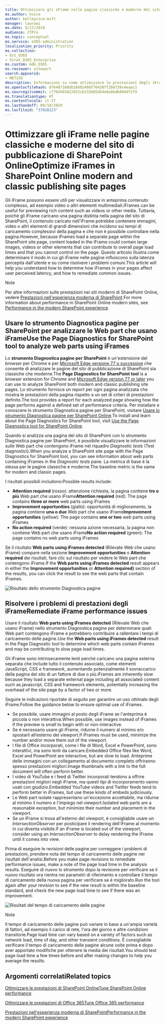 ```yaml
---
title: Ottimizzare gli iFrame nelle pagine classiche e moderne del sito di pubblicazione di SharePoint Online
ms.author: kvice
author: kelleyvice-msft
manager: laurawi
ms.date: 9/17/2019
audience: ITPro
ms.topic: conceptual
ms.service: o365-administration
localization_priority: Priority
ms.collection:
- Ent_O365
- Strat_O365_Enterprise
ms.custom: Adm_O365
ms.reviewer: sstewart
search.appverid:
- MET150
description: Informazioni su come ottimizzare le prestazioni degli iFrame nelle pagine classiche e moderne del sito di pubblicazione di SharePoint Online.
ms.openlocfilehash: 676407108db1669240df76438ff2b8739c4eaac1
ms.sourcegitcommit: c7764503422922cb333b05d54e8ebbdb894df2f9
ms.translationtype: HT
ms.contentlocale: it-IT
ms.lasthandoff: 09/18/2019
ms.locfileid: "37028223"
---
```

# <a name="optimize-iframes-in-sharepoint-online-modern-and-classic-publishing-site-pages"></a><span data-ttu-id="84919-103">Ottimizzare gli iFrame nelle pagine classiche e moderne del sito di pubblicazione di SharePoint Online</span><span class="sxs-lookup"><span data-stu-id="84919-103">Optimize iFrames in SharePoint Online modern and classic publishing site pages</span></span>

<span data-ttu-id="84919-104">Gli iFrame possono essere utili per visualizzare in anteprima contenuto complesso, ad esempio video o altri elementi multimediali.</span><span class="sxs-lookup"><span data-stu-id="84919-104">iFrames can be useful for previewing rich content such as videos or other media.</span></span> <span data-ttu-id="84919-105">Tuttavia, poiché gli iFrame caricano una pagina distinta nella pagina del sito di SharePoint, il contenuto caricato nell'iFrame potrebbe contenere immagini, video o altri elementi di grandi dimensioni che incidono sui tempi di caricamento complessivi della pagina e che non è possibile controllare nella pagina.</span><span class="sxs-lookup"><span data-stu-id="84919-105">However, because iFrames load a separate page within the SharePoint site page, content loaded in the iFrame could contain large images, videos or other elements that can contribute to overall page load times and that you cannot control on the page.</span></span> <span data-ttu-id="84919-106">Questo articolo illustra come determinare il modo in cui gli iFrame nelle pagine influiscono sulla latenza percepita dall'utente e su come risolvere i problemi comuni.</span><span class="sxs-lookup"><span data-stu-id="84919-106">This article will help you understand how to determine how iFrames in your pages affect user perceived latency, and how to remediate common issues.</span></span>

>[!NOTE]
><span data-ttu-id="84919-107">Per altre informazioni sulle prestazioni nei siti moderni di SharePoint Online, vedere [Prestazioni nell'esperienza moderna di SharePoint](https://docs.microsoft.com/it-IT/sharepoint/modern-experience-performance).</span><span class="sxs-lookup"><span data-stu-id="84919-107">For more information about performance in SharePoint Online modern sites, see [Performance in the modern SharePoint experience](https://docs.microsoft.com/it-IT/sharepoint/modern-experience-performance).</span></span>

## <a name="use-the-page-diagnostics-for-sharepoint-tool-to-analyze-web-parts-using-iframes"></a><span data-ttu-id="84919-108">Usare lo strumento Diagnostica pagine per SharePoint per analizzare le Web part che usano iFrame</span><span class="sxs-lookup"><span data-stu-id="84919-108">Use the Page Diagnostics for SharePoint tool to analyze web parts using iFrames</span></span>

<span data-ttu-id="84919-109">Lo **strumento Diagnostica pagine per SharePoint** è un'estensione del browser per Chrome e per [Microsoft Edge versione 77 o successive](https://www.microsoftedgeinsider.com/en-us/download?form=MI13E8&OCID=MI13E8) che consente di analizzare le pagine del sito di pubblicazione di SharePoint sia classiche che moderne.</span><span class="sxs-lookup"><span data-stu-id="84919-109">The **Page Diagnostics for SharePoint tool** is a browser extension for Chrome and [Microsoft Edge version 77 or later](https://www.microsoftedgeinsider.com/en-us/download?form=MI13E8&OCID=MI13E8) you can use to analyze SharePoint both modern and classic publishing site pages.</span></span> <span data-ttu-id="84919-110">Lo strumento fornisce un report per ogni pagina analizzata che mostra le prestazioni della pagina rispetto a un set di criteri di prestazioni definito.</span><span class="sxs-lookup"><span data-stu-id="84919-110">The tool provides a report for each analyzed page showing how the page performs against a defined set of performance criteria.</span></span> <span data-ttu-id="84919-111">Per installare e conoscere lo strumento Diagnostica pagine per SharePoint, visitare [Usare lo strumento Diagnostica pagine per SharePoint Online](page-diagnostics-for-spo.md).</span><span class="sxs-lookup"><span data-stu-id="84919-111">To install and learn about the Page Diagnostics for SharePoint tool, visit [Use the Page Diagnostics tool for SharePoint Online](page-diagnostics-for-spo.md).</span></span>

<span data-ttu-id="84919-112">Quando si analizza una pagina del sito di SharePoint con lo strumento Diagnostica pagine per SharePoint, è possibile visualizzare le informazioni sulle Web part che contengono iFrame nel riquadro _Diagnostic tests_ (Test diagnostici).</span><span class="sxs-lookup"><span data-stu-id="84919-112">When you analyze a SharePoint site page with the Page Diagnostics for SharePoint tool, you can see information about web parts containing iFrames in the _Diagnostic tests_ pane.</span></span> <span data-ttu-id="84919-113">La metrica di base è la stessa per le pagine classiche e moderne.</span><span class="sxs-lookup"><span data-stu-id="84919-113">The baseline metric is the same for modern and classic pages.</span></span>

<span data-ttu-id="84919-114">I risultati possibili includono:</span><span class="sxs-lookup"><span data-stu-id="84919-114">Possible results include:</span></span>

- <span data-ttu-id="84919-115">**Attention required** (rosso): attenzione richiesta, la pagina contiene **tre o più** Web part che usano iFrame</span><span class="sxs-lookup"><span data-stu-id="84919-115">**Attention required** (red): The page contains **three or more** web parts using iFrames</span></span>
- <span data-ttu-id="84919-116">**Improvement opportunities** (giallo): opportunità di miglioramento, la pagina contiene **una o due** Web part che usano iFrame</span><span class="sxs-lookup"><span data-stu-id="84919-116">**Improvement opportunities** (yellow): The page contains **one or two** web parts using iFrames</span></span>
- <span data-ttu-id="84919-117">**No action required** (verde): nessuna azione necessaria, la pagina non contiene Web part che usano iFrame</span><span class="sxs-lookup"><span data-stu-id="84919-117">**No action required** (green): The page contains no web parts using iFrames</span></span>

<span data-ttu-id="84919-118">Se il risultato **Web parts using iFrames detected** (Rilevate Web che usano iFrame) compare nella sezione **Improvement opportunities** o **Attention required** dei risultati, fare clic sul risultato per vedere le Web part che contengono iFrame.</span><span class="sxs-lookup"><span data-stu-id="84919-118">If the **Web parts using iFrames detected** result appears in either the **Improvement opportunities** or **Attention required)** section of the results, you can click the result to see the web parts that contain iFrames.</span></span>

![Risultato dello strumento Diagnostica pagine](media/modern-portal-optimization/pagediag-iframe-yellow.png)

## <a name="remediate-iframe-performance-issues"></a><span data-ttu-id="84919-120">Risolvere i problemi di prestazioni degli iFrame</span><span class="sxs-lookup"><span data-stu-id="84919-120">Remediate iFrame performance issues</span></span>

<span data-ttu-id="84919-121">Usare il risultato **Web parts using iFrames detected** (Rilevate Web che usano iFrame) nello strumento Diagnostica pagine per determinare quali Web part contengono iFrame e potrebbero contribuire a rallentare i tempi di caricamento delle pagine.</span><span class="sxs-lookup"><span data-stu-id="84919-121">Use the **Web parts using iFrames detected** result in the Page Diagnostic tool to determine which web parts contain iFrames and may be contributing to slow page load times.</span></span>

<span data-ttu-id="84919-122">Gli iFrame sono intrinsecamente lenti perché caricano una pagina esterna separata che include tutto il contenuto associato, come elementi JavaScript, CSS e framework, aumentando potenzialmente il sovraccarico della pagina del sito di un fattore di due o più.</span><span class="sxs-lookup"><span data-stu-id="84919-122">iFrames are inherently slow because they load a separate external page including all associated content such as javascript, CSS and framework elements, potentially increasing the overhead of the site page by a factor of two or more.</span></span>

<span data-ttu-id="84919-123">Seguire le indicazioni riportate di seguito per garantire un uso ottimale degli iFrame.</span><span class="sxs-lookup"><span data-stu-id="84919-123">Follow the guidance below to ensure optimal use of iFrames.</span></span>

- <span data-ttu-id="84919-124">Se possibile, usare immagini al posto degli iFrame se l'anteprima è piccola o non interattiva.</span><span class="sxs-lookup"><span data-stu-id="84919-124">When possible, use images instead of iFrames if the preview is small to begin with or non-interactive.</span></span>
- <span data-ttu-id="84919-125">Se è necessario usare gli iFrame, ridurne il numero al minimo e/o spostarli all’esterno del viewport.</span><span class="sxs-lookup"><span data-stu-id="84919-125">If iFrames must be used, minimize the number and/or move them out of the viewport.</span></span>
- <span data-ttu-id="84919-126">I file di Office incorporati, come i file di Word, Excel e PowerPoint, sono interattivi, ma sono lenti da caricare.</span><span class="sxs-lookup"><span data-stu-id="84919-126">Embedded Office files like Word, Excel and PowerPoint are interactive, but are slow to load.</span></span> <span data-ttu-id="84919-127">Anteprime delle immagini con un collegamento al documento completo offriranno spesso prestazioni migliori.</span><span class="sxs-lookup"><span data-stu-id="84919-127">Image thumbnails with a link to the full document will often perform better.</span></span>
- <span data-ttu-id="84919-128">I video di YouTube e i feed di Twitter incorporati tendono a offrire prestazioni migliori negli iFrame, ma questi tipi di incorporamento vanno usati con giudizio.</span><span class="sxs-lookup"><span data-stu-id="84919-128">Embedded YouTube videos and Twitter feeds tend to perform better in iFrames, but use these kinds of embeds judiciously.</span></span>
- <span data-ttu-id="84919-129">Le Web part isolate rappresentano un'eccezione accettabile, ma ridurne al minimo il numero e l'impiego nel viewport.</span><span class="sxs-lookup"><span data-stu-id="84919-129">Isolated web parts are a reasonable exception, but minimize their number and placement in the viewport.</span></span>
- <span data-ttu-id="84919-130">Se un iFrame si trova all'esterno del viewport, è consigliabile usare un _IntersectionObserver_ per posticipare il rendering dell'iFrame al momento in cui diventa visibile.</span><span class="sxs-lookup"><span data-stu-id="84919-130">If an iFrame is located out of the viewport, consider using an _IntersectionObserver_ to delay rendering the iFrame until it comes into view.</span></span>

<span data-ttu-id="84919-131">Prima di eseguire le revisioni delle pagine per correggere i problemi di prestazioni, prendere nota del tempo di caricamento delle pagine nei risultati dell'analisi.</span><span class="sxs-lookup"><span data-stu-id="84919-131">Before you make page revisions to remediate performance issues, make a note of the page load time in the analysis results.</span></span> <span data-ttu-id="84919-132">Eseguire di nuovo lo strumento dopo la revisione per verificare se il nuovo risultato ora rientra nei parametri di riferimento e controllare il tempo di caricamento della nuova pagina per verificare se è migliorato.</span><span class="sxs-lookup"><span data-stu-id="84919-132">Run the tool again after your revision to see if the new result is within the baseline standard, and check the new page load time to see if there was an improvement.</span></span>

![Risultati del tempo di caricamento delle pagine](media/modern-portal-optimization/pagediag-page-load-time.png)

>[!NOTE]
><span data-ttu-id="84919-134">Il tempo di caricamento delle pagine può variare in base a un'ampia varietà di fattori, ad esempio il carico di rete, l'ora del giorno e altre condizioni transitorie.</span><span class="sxs-lookup"><span data-stu-id="84919-134">Page load time can vary based on a variety of factors such as network load, time of day, and other transient conditions.</span></span> <span data-ttu-id="84919-135">È consigliabile verificare il tempo di caricamento delle pagine alcune volte prima e dopo aver apportato modifiche per ottenere la media dei risultati.</span><span class="sxs-lookup"><span data-stu-id="84919-135">You should test page load time a few times before and after making changes to help you average the results.</span></span>

## <a name="related-topics"></a><span data-ttu-id="84919-136">Argomenti correlati</span><span class="sxs-lookup"><span data-stu-id="84919-136">Related topics</span></span>

[<span data-ttu-id="84919-137">Ottimizzare le prestazioni di SharePoint Online</span><span class="sxs-lookup"><span data-stu-id="84919-137">Tune SharePoint Online performance</span></span>](tune-sharepoint-online-performance.md)

[<span data-ttu-id="84919-138">Ottimizzare le prestazioni di Office 365</span><span class="sxs-lookup"><span data-stu-id="84919-138">Tune Office 365 performance</span></span>](tune-office-365-performance.md)

[<span data-ttu-id="84919-139">Prestazioni nell'esperienza moderna di SharePoint</span><span class="sxs-lookup"><span data-stu-id="84919-139">Performance in the modern SharePoint experience</span></span>](https://docs.microsoft.com/it-IT/sharepoint/modern-experience-performance.md)
